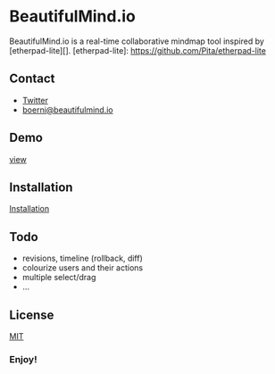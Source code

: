 # BeautifulMind.io

BeautifulMind.io is a real-time collaborative mindmap tool inspired by [etherpad-lite][].
[etherpad-lite]: https://github.com/Pita/etherpad-lite

## Contact

*  [Twitter](https://twitter.com/#!/BeautifulMindio)
*  [boerni@beautifulmind.io](boerni@beautifulmind.io)


## Demo
[view](http://beautifulmind.io)

## Installation
[Installation](https://github.com/nerdsportgruppe/BeautifulMind.io/wiki/Server-installation)

## Todo
* revisions, timeline (rollback, diff)
* colourize users and their actions
* multiple select/drag
* …

## License 

[MIT](https://raw.github.com/nerdsportgruppe/BeautifulMind.io/development/LICENSE)

### Enjoy!

